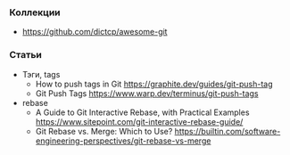 ### Коллекции

- https://github.com/dictcp/awesome-git

### Статьи

- Тэги, tags
    - How to push tags in Git https://graphite.dev/guides/git-push-tag
    - Git Push Tags https://www.warp.dev/terminus/git-push-tags
- rebase
    - A Guide to Git Interactive Rebase, with Practical Examples https://www.sitepoint.com/git-interactive-rebase-guide/
    - Git Rebase vs. Merge: Which to Use? https://builtin.com/software-engineering-perspectives/git-rebase-vs-merge
